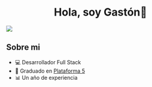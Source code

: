 <div align="center">
<h1 align="center">Hola, soy Gastón👋</h1>
</div>
<img src="https://res.cloudinary.com/dpbr1u8z5/image/upload/v1708005484/Gast%C3%B3n_Ariel_Rabinovich_wsv2dm.png">

## Sobre mi

- 💻 Desarrollador Full Stack
- 📜 Graduado en [Plataforma 5](https://www.plataforma5.la/)
- 📊 Un año de experiencia
<br>
